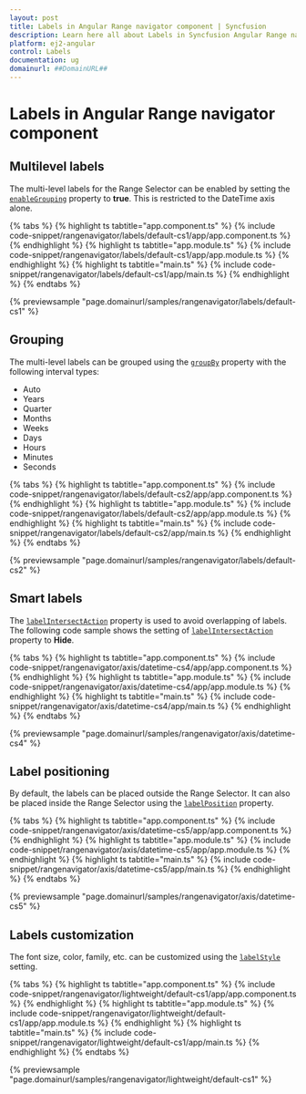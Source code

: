```yaml
---
layout: post
title: Labels in Angular Range navigator component | Syncfusion
description: Learn here all about Labels in Syncfusion Angular Range navigator component of Syncfusion Essential JS 2 and more.
platform: ej2-angular
control: Labels 
documentation: ug
domainurl: ##DomainURL##
---
```


# Labels in Angular Range navigator component

## Multilevel labels

The multi-level labels for the Range Selector can be enabled by setting the [`enableGrouping`](https://ej2.syncfusion.com/angular/documentation/api/range-navigator/#enablegrouping) property to **true**. This is restricted to the DateTime axis alone.

{% tabs %}
{% highlight ts tabtitle="app.component.ts" %}
{% include code-snippet/rangenavigator/labels/default-cs1/app/app.component.ts %}
{% endhighlight %}
{% highlight ts tabtitle="app.module.ts" %}
{% include code-snippet/rangenavigator/labels/default-cs1/app/app.module.ts %}
{% endhighlight %}
{% highlight ts tabtitle="main.ts" %}
{% include code-snippet/rangenavigator/labels/default-cs1/app/main.ts %}
{% endhighlight %}
{% endtabs %}
  
{% previewsample "page.domainurl/samples/rangenavigator/labels/default-cs1" %}

## Grouping

The multi-level labels can be grouped using the [`groupBy`](https://ej2.syncfusion.com/angular/documentation/api/range-navigator/#groupby) property with the following interval types:

* Auto
* Years
* Quarter
* Months
* Weeks
* Days
* Hours
* Minutes
* Seconds

{% tabs %}
{% highlight ts tabtitle="app.component.ts" %}
{% include code-snippet/rangenavigator/labels/default-cs2/app/app.component.ts %}
{% endhighlight %}
{% highlight ts tabtitle="app.module.ts" %}
{% include code-snippet/rangenavigator/labels/default-cs2/app/app.module.ts %}
{% endhighlight %}
{% highlight ts tabtitle="main.ts" %}
{% include code-snippet/rangenavigator/labels/default-cs2/app/main.ts %}
{% endhighlight %}
{% endtabs %}
  
{% previewsample "page.domainurl/samples/rangenavigator/labels/default-cs2" %}

## Smart labels

The [`labelIntersectAction`](https://ej2.syncfusion.com/angular/documentation/api/range-navigator/#labelintersectaction) property is used to avoid overlapping of labels. The following code sample shows the setting of [`labelIntersectAction`](https://ej2.syncfusion.com/angular/documentation/api/range-navigator/#labelintersectaction) property to **Hide**.

{% tabs %}
{% highlight ts tabtitle="app.component.ts" %}
{% include code-snippet/rangenavigator/axis/datetime-cs4/app/app.component.ts %}
{% endhighlight %}
{% highlight ts tabtitle="app.module.ts" %}
{% include code-snippet/rangenavigator/axis/datetime-cs4/app/app.module.ts %}
{% endhighlight %}
{% highlight ts tabtitle="main.ts" %}
{% include code-snippet/rangenavigator/axis/datetime-cs4/app/main.ts %}
{% endhighlight %}
{% endtabs %}
  
{% previewsample "page.domainurl/samples/rangenavigator/axis/datetime-cs4" %}

## Label positioning

By default, the labels can be placed outside the Range Selector. It can also be placed inside the Range Selector using the [`labelPosition`](https://ej2.syncfusion.com/angular/documentation/api/range-navigator/#labelposition) property.

{% tabs %}
{% highlight ts tabtitle="app.component.ts" %}
{% include code-snippet/rangenavigator/axis/datetime-cs5/app/app.component.ts %}
{% endhighlight %}
{% highlight ts tabtitle="app.module.ts" %}
{% include code-snippet/rangenavigator/axis/datetime-cs5/app/app.module.ts %}
{% endhighlight %}
{% highlight ts tabtitle="main.ts" %}
{% include code-snippet/rangenavigator/axis/datetime-cs5/app/main.ts %}
{% endhighlight %}
{% endtabs %}
  
{% previewsample "page.domainurl/samples/rangenavigator/axis/datetime-cs5" %}

## Labels customization

The font size, color, family, etc. can be customized using the [`labelStyle`](https://ej2.syncfusion.com/angular/documentation/api/range-navigator/#labelstyle) setting.

{% tabs %}
{% highlight ts tabtitle="app.component.ts" %}
{% include code-snippet/rangenavigator/lightweight/default-cs1/app/app.component.ts %}
{% endhighlight %}
{% highlight ts tabtitle="app.module.ts" %}
{% include code-snippet/rangenavigator/lightweight/default-cs1/app/app.module.ts %}
{% endhighlight %}
{% highlight ts tabtitle="main.ts" %}
{% include code-snippet/rangenavigator/lightweight/default-cs1/app/main.ts %}
{% endhighlight %}
{% endtabs %}
  
{% previewsample "page.domainurl/samples/rangenavigator/lightweight/default-cs1" %}